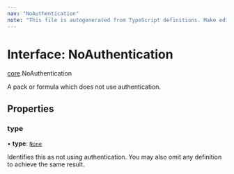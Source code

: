 ```yaml
---
nav: "NoAuthentication"
note: "This file is autogenerated from TypeScript definitions. Make edits to the comments in the TypeScript file and then run `make docs` to regenerate this file."
---
```

# Interface: NoAuthentication

[core](../modules/core.md).NoAuthentication

A pack or formula which does not use authentication.

## Properties

### type

• **type**: [`None`](../enums/core.AuthenticationType.md#none)

Identifies this as not using authentication. You may also omit any definition to achieve the same result.
